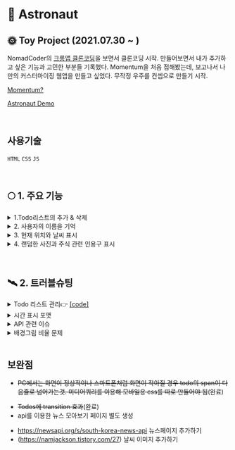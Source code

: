 # 🚀 Astronaut

## 🌞 Toy Project (2021.07.30 ~ )

NomadCoder의 [크롬앱 클론코딩](https://nomadcoders.co/javascript-for-beginners/lobby)을 보면서 클론코딩 시작. 만들어보면서 내가 추가하고 싶은 기능과 고민한 부분들 기록했다. Momentum을 처음 접해봤는데, 보고나서 나만의 커스터마이징 웹앱을 만들고 싶었다. 무작정 우주를 컨셉으로 만들기 시작.

[Momentum?](https://momentumdash.com/)

[ Astronaut Demo ](https://minsoftk.github.io/Astronaut/)

  <br/>

## 사용기술

`HTML` `CSS` `JS`

<br/>

## 🌕 1. 주요 기능

<details>
<summary>1.Todo리스트의 추가 & 삭제</summary>
<div markdown="1">

### Todo리스트의 추가 & 삭제 👉[code](https://github.com/MinsoftK/Astronaut/blob/49fdec6b8a3591705ec5bcfd07bb23a47dcda10d/js/todo.js#L16)

- 할일을 입력하고 완료했으면 삭제 버튼을 눌러 삭제 할 수 있다. Local스토리지에 Todo 리스트가 저장되므로 페이지를 새로고침해도 사라지지 않는다.

  <br/>

<center><img src="https://github.com/MinsoftK/Astronaut/blob/main/img/example2.png?raw=true" width="600" height="200"/></center>

<br/>

</div>
</details>

<details>
<summary>2. 사용자의 이름을 기억</summary>
<div markdown="1">

### 사용자의 이름을 기억 👉 [code](https://github.com/MinsoftK/Astronaut/blob/49fdec6b8a3591705ec5bcfd07bb23a47dcda10d/js/todo.js#L60)

- Local스토리지를 사용해 username을 저장한다. 사용자의 이름을 기억 한다면 Login Form을 더이상 표시하지 않는다.

<br/>

  <center><img src="https://github.com/MinsoftK/Astronaut/blob/main/img/example3.png?raw=true" width="600" height="200"/></center>
<br/>

</div>
</details>

<details>
<summary>3. 현재 위치와 날씨 표시</summary>
<div markdown="1">

### 현재 위치와 날씨 표시 👉 [code](https://github.com/MinsoftK/Astronaut/blob/main/js/weather.js)

(https://openweathermap.org/)

- JS에서 제공하는 내장함수를 사용해 위도와 경도를 구할 수 있었다. 이러한 정보를 바탕으로 openweather에서 제공하는 API로 날씨 정보를 비동기 처리로 가져올 수 있었다. openweather사이트에서 api를 발급받자. 이후 [MY_WEATHER_API_KEY](https://github.com/MinsoftK/Astronaut/blob/e260d256599315c167a53be85930301e57cc540c/js/weather.js#L1) 부분을 본인의 api key로 바꿔준 뒤, index.html을 열어보면 아래 그림 오른쪽 상단에서 날씨, 온도, 지역의 정보를 확인할 수 있다.

  <br/>

<center><img src="https://github.com/MinsoftK/Astronaut/blob/main/img/example.png?raw=true" width="600" height="200"/></center>
<br/>

<<<<<<< HEAD
</div>
</details>

<details>
<summary>4. 랜덤한 사진과 주식 관련 인용구 표시</summary>
<div markdown="1">

### 랜덤한 사진과 주식 관련 인용구 표시
=======
[fetch 비동기 요청](https://github.com/MinsoftK/Astronaut/blob/9708abfa8cfdfe7a5901e20f50bca607a3f7c643/js/weather.js#L10)

### 4) 랜덤한 사진과 주식 관련 인용구 표시
>>>>>>> 6cdeff4701ee8c4926c7a09e5898e97cc19c3539

```js
const num = Math.floor(Math.random() * quotes.length);
```

- 내장된 Math 모듈을 이용해 사이트에 접속할 때마다 랜덤한 사진과 인용구들을 출력하게 했다.
  사진출처 : [Pixabay](https://pixabay.com/ko/)

<br/>

</div>
</details>

<br/>
<br/>

## 🛰 2. 트러블슈팅

<details>
<summary>Todo 리스트 관리👉 <a href="https://github.com/MinsoftK/Astronaut/blob/f136bcded1d823dfea580cf11fb4106e1bcd3734/js/todo.js#L50">[code]</a></summary>
<div markdown="1">

Local스토리지에 username과 Todos의 리스트를 저장한다. 처음에 어려웠던 부분은 Todos의 목록을 지울때 어떻게 Todos의 Array에서 해당 값을 찾을것인가였다. 처음엔 `innerText`값이 일치하는 `idx`를 반환해주려 했다. 하지만 만약 Todos에 동일한 "운동하기", "운동하기" 원소가 있다면, `idx`먼저 찾은 `idx`가 반환이 되기에 사용할 수 없었다. 어떤 항목을 삭제해야하는지 정확하게 알려줄 수 있어야 했다. 이는
<a href="https://github.com/MinsoftK/Astronaut/blob/49fdec6b8a3591705ec5bcfd07bb23a47dcda10d/js/todo.js#L50">시간값(code)</a>
을 가진 `id`를 추가해 Object로 만들어 해당 `id`값으로 `filter`를 할 수 있었다.

</div>
</details>

<details>
<summary>시간 표시 포맷</a></summary>
<div markdown="2">

시간을 표시할 때, 숫자가 `int`형으로 반환되기 때문에 0~9까지의 숫자가 `03`으로 표시되는 것이 아닌 `3`으로 표시됐다. 처음에는 숫자가 0 ~ 10 사이일때 앞 string에 '0'을 추가하는 함수를 짰지만 기존의 `padStart()`라는 내장함수를 사용해 한줄에 해결할 수 있었다.

```js
const hours = String(date.getHours()).padStart(2, '0');
```

</div>
</details>

<details>
<summary>API 관련 이슈</a></summary>
<div markdown="2">

API 기능 작동을 보여주기 위해서 api키를 넣어서 deploy 해야만 했다. 하지만 `gitguardian`에서 api키가 노출이 됐다고 이메일이 왔다. 관련 검색을 해보니 `apikey`를 공개하면 악의적 목적으로 사용될 수 있기에 감추는걸 권장한다. 공개된 api가 악용된 사례들이 무엇이 있는지는 찾기가 힘들었다. 검색 결과 `openweather apikey`를 그냥 공개해도 상관없다는 개발자 분도 있었다. 결과적으론 클라이언트 단에서 api를 감추면서 요청할 방법은 없었다. proxy 서버를 이용해서 요청을 대신 처리하거나 서버 사이드를 이용해 처리하는 방법밖에 없다.

</div>
</details>
<details>
<summary>배경그림 비율 문제</a></summary>
<div markdown="4">

스마트폰에서 접속시 페이지가 짤리는 현상이 발생. 이를 해결하기 위해 미디어쿼리나 보는 화면 비율 그대로 보기 위해서 추가해봤지만 정확한 원인을 이해를 하지 못함. [이 곳](https://prup.tistory.com/14)에서 화면 비율을 줄이는 css를 body에 추가했더니 제대로 보인다. 하지만 screen을 줄였을 때, 그림은 줄지 않았다.

```js
const body = document.querySelector('body');
putImg = `img/${chosenImage}`;
body.style.backgroundImage = `url(${putImg})`;
body.style.backgroundSize = '100% 100%';
```

`backgroundSize:'cover'`라는 속성을 가지고 있었는데, `width`, `height` 모두 `100%`로 바꿔서 screen의 크기가 변경되어도 그림이 유지되도록 만들 수 있었다.
Todo리스트의 화면크기에 따른 깨짐 현상  
 media쿼리로 해결했다.

</div>
</details>
<br/>

## 보완점

- ~~PC에서는 화면이 정상적이나 스마트폰처럼 화면이 작아질 경우 todo의 span이 다음줄로 넘어가는것. 미디어쿼리를 이용해 모바일용 css를 따로 만들어야 됨~~(완료)

* ~~Todos에 transition 효과~~(완료)
* api를 이용한 뉴스 모아보기 페이지 별도 생성

- https://newsapi.org/s/south-korea-news-api 뉴스페이지 추가하기
- (https://namjackson.tistory.com/27) 날씨 이미지 추가하기
